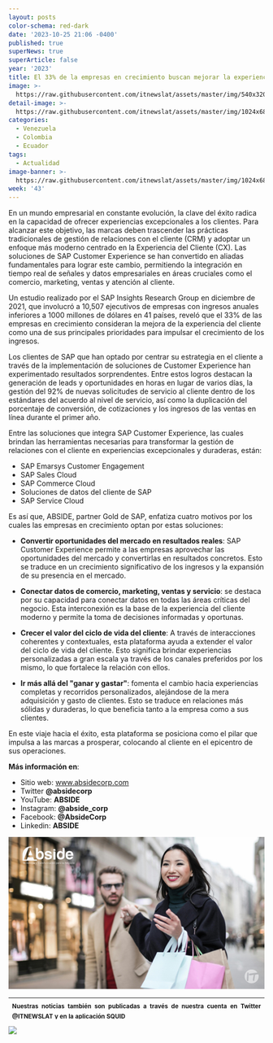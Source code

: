 ```yaml
---
layout: posts
color-schema: red-dark
date: '2023-10-25 21:06 -0400'
published: true
superNews: true
superArticle: false
year: '2023'
title: El 33% de la empresas en crecimiento buscan mejorar la experiencia del cliente
image: >-
  https://raw.githubusercontent.com/itnewslat/assets/master/img/540x320/ABSIDE-CXE-p.jpg
detail-image: >-
  https://raw.githubusercontent.com/itnewslat/assets/master/img/1024x680/ABSIDE-CXE-g.jpg
categories:
  - Venezuela
  - Colombia
  - Ecuador
tags:
  - Actualidad
image-banner: >-
  https://raw.githubusercontent.com/itnewslat/assets/master/img/1024x680/ABSIDE-CXE-L.jpg
week: '43'
---
```

En un mundo empresarial en constante evolución, la clave del éxito radica en la capacidad de ofrecer experiencias excepcionales a los clientes. Para alcanzar este objetivo, las marcas deben trascender las prácticas tradicionales de gestión de relaciones con el cliente (CRM) y adoptar un enfoque más moderno centrado en la Experiencia del Cliente (CX). Las soluciones de SAP Customer Experience se han convertido en aliadas fundamentales para lograr este cambio, permitiendo la integración en tiempo real de señales y datos empresariales en áreas cruciales como el comercio, marketing, ventas y atención al cliente.

Un estudio realizado por el SAP Insights Research Group en diciembre de 2021, que involucró a 10,507 ejecutivos de empresas con ingresos anuales inferiores a 1000 millones de dólares en 41 países, reveló que el 33% de las empresas en crecimiento consideran la mejora de la experiencia del cliente como una de sus principales prioridades para impulsar el crecimiento de los ingresos.

Los clientes de SAP que han optado por centrar su estrategia en el cliente a través de la implementación de soluciones de Customer Experience han experimentado resultados sorprendentes. Entre estos logros destacan la generación de leads y oportunidades en horas en lugar de varios días, la gestión del 92% de nuevas solicitudes de servicio al cliente dentro de los estándares del acuerdo al nivel de servicio, así como la duplicación del porcentaje de conversión, de cotizaciones y los ingresos de las ventas en línea durante el primer año.

Entre las soluciones que integra SAP Customer Experience, las cuales brindan las herramientas necesarias para transformar la gestión de relaciones con el cliente en experiencias excepcionales y duraderas, están:

- SAP Emarsys Customer Engagement
- SAP Sales Cloud
- SAP Commerce Cloud
- Soluciones de datos del cliente de SAP
- SAP Service Cloud

Es así que, ABSIDE, partner Gold de SAP, enfatiza cuatro motivos por los cuales las empresas en crecimiento optan por estas soluciones:

- **Convertir oportunidades del mercado en resultados reales**: SAP Customer Experience permite a las empresas aprovechar las oportunidades del mercado y convertirlas en resultados concretos. Esto se traduce en un crecimiento significativo de los ingresos y la expansión de su presencia en el mercado.

- **Conectar datos de comercio, marketing, ventas y servicio**: se destaca por su capacidad para conectar datos en todas las áreas críticas del negocio. Esta interconexión es la base de la experiencia del cliente moderno y permite la toma de decisiones informadas y oportunas.

- **Crecer el valor del ciclo de vida del cliente**: A través de interacciones coherentes y contextuales, esta plataforma ayuda a extender el valor del ciclo de vida del cliente. Esto significa brindar experiencias personalizadas a gran escala ya través de los canales preferidos por los mismo, lo que fortalece la relación con ellos.

- **Ir más allá del "ganar y gastar"**: fomenta el cambio hacia experiencias completas y recorridos personalizados, alejándose de la mera adquisición y gasto de clientes. Esto se traduce en relaciones más sólidas y duraderas, lo que beneficia tanto a la empresa como a sus clientes.

En este viaje hacia el éxito, esta plataforma se posiciona como el pilar que impulsa a las marcas a prosperar, colocando al cliente en el epicentro de sus operaciones.

**Más información en**:
- Sitio web: www.absidecorp.com
- Twitter **@absidecorp**
- YouTube: **ABSIDE**
- Instagram: **@abside_corp**
- Facebook: **@AbsideCorp**
- Linkedin: **ABSIDE**

![](https://raw.githubusercontent.com/itnewslat/assets/master/img/540x320/ABSIDE-CXE-p.jpg)

<table style="height: 42px;" width="569">
<tbody>
<tr>
<td style="text-align: justify;"><sub><strong>Nuestras noticias también son publicadas a través de nuestra cuenta en Twitter <a href="https://twitter.com/itnewslat?lang=es">@ITNEWSLAT</a> y en la aplicación <a href="https://squidapp.co/en/">SQUID</a></strong></sub></td>
</tr>
</tbody>
</table>

<img src="https://tracker.metricool.com/c3po.jpg?hash=56f88a41e39ab42c063cc51676587a04"/>